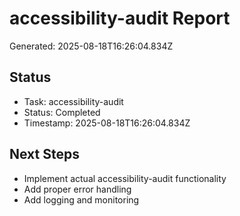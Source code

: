 # accessibility-audit Report

Generated: 2025-08-18T16:26:04.834Z

## Status
- Task: accessibility-audit
- Status: Completed
- Timestamp: 2025-08-18T16:26:04.834Z

## Next Steps
- Implement actual accessibility-audit functionality
- Add proper error handling
- Add logging and monitoring
